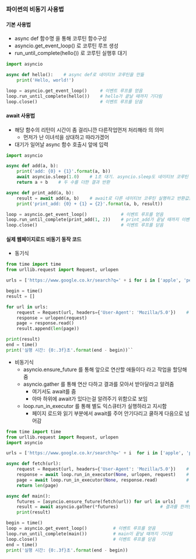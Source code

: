 ### 파이썬의 비동기 사용법

#### 기본 사용법
- async def 함수명 을 통해 코루틴 함수구성
- asyncio.get_event_loop() 로 코루틴 루프 생성
- run_until_complete(hello()) 로 코루틴 실행후 대기
```python
import asyncio   

async def hello():    # async def로 네이티브 코루틴을 만듦     
    print('Hello, world!')   

loop = asyncio.get_event_loop()     # 이벤트 루프를 얻음 
loop.run_until_complete(hello())    # hello가 끝날 때까지 기다림 
loop.close()                        # 이벤트 루프를 닫음
```


#### await 사용법
- 해당 함수의 리턴이 시간이 좀 걸리니깐 다른작업먼저 처리해라 의 의미
  - 먼저가 난 이녀석을 상대하고 따라가겠어
- 대기가 일어날 async 함수 호출시 앞에 입력
```python
import asyncio   

async def add(a, b):     
    print('add: {0} + {1}'.format(a, b))     
    await asyncio.sleep(1.0)    # 1초 대기. asyncio.sleep도 네이티브 코루틴     
    return a + b    # 두 수를 더한 결과 반환   

async def print_add(a, b):     
    result = await add(a, b)    # await로 다른 네이티브 코루틴 실행하고 반환값을 변수에 저장     
    print('print_add: {0} + {1} = {2}'.format(a, b, result))   

loop = asyncio.get_event_loop()             # 이벤트 루프를 얻음 
loop.run_until_complete(print_add(1, 2))    # print_add가 끝날 때까지 이벤트 루프를 실행 
loop.close()                                # 이벤트 루프를 닫음
```

#### 실제 웹페이지로드 비동기 동작 코드
- 동기식
```python
from time import time 
from urllib.request import Request, urlopen   

urls = ['https://www.google.co.kr/search?q=' + i for i in ['apple', 'pear', 'grape', 'pineapple', 'orange', 'strawberry']]   

begin = time() 
result = [] 

for url in urls:     
    request = Request(url, headers={'User-Agent': 'Mozilla/5.0'})    # UA가 없으면 403 에러 발생     
    response = urlopen(request)     
    page = response.read()     
    result.append(len(page))   

print(result) 
end = time() 
print('실행 시간: {0:.3f}초'.format(end - begin))``
```

- 비동기식
  - asyncio.ensure_future 를 통해 앞으로 연산할 애들이다 라고 작업을 할당해줌
  - asyncio.gather 를 통해 연산 다하고 결과를 모아서 받아달라고 알려줌
    - 여기서도 await를 줌
    - 아마 하위에 await가 있다는걸 알려주기 위함으로 보임
  - loop.run_in_executor 를 통해 별도 익스큐터가 실행하라고 지시함
    - 페이지 로드와 읽기 부분에서 await를 주어 안기다리고 쿨하게 다음으로 넘어감
```python
from time import time 
from urllib.request import Request, urlopen 
import asyncio   

urls = ['https://www.google.co.kr/search?q=' + i  for i in ['apple', 'pear', 'grape', 'pineapple', 'orange', 'strawberry']]   

async def fetch(url):     
    request = Request(url, headers={'User-Agent': 'Mozilla/5.0'})    # UA가 없으면 403 에러 발생     
    response = await loop.run_in_executor(None, urlopen, request)    # run_in_executor 사용     
    page = await loop.run_in_executor(None, response.read)           # run in executor 사용     
    return len(page)   

async def main():     
    futures = [asyncio.ensure_future(fetch(url)) for url in urls]    # 태스크(퓨처) 객체를 리스트로 만듦     
    result = await asyncio.gather(*futures)                # 결과를 한꺼번에 가져옴     
    print(result)   

begin = time() 
loop = asyncio.get_event_loop()          # 이벤트 루프를 얻음 
loop.run_until_complete(main())          # main이 끝날 때까지 기다림 
loop.close()                             # 이벤트 루프를 닫음 
end = time() 
print('실행 시간: {0:.3f}초'.format(end - begin))
```

